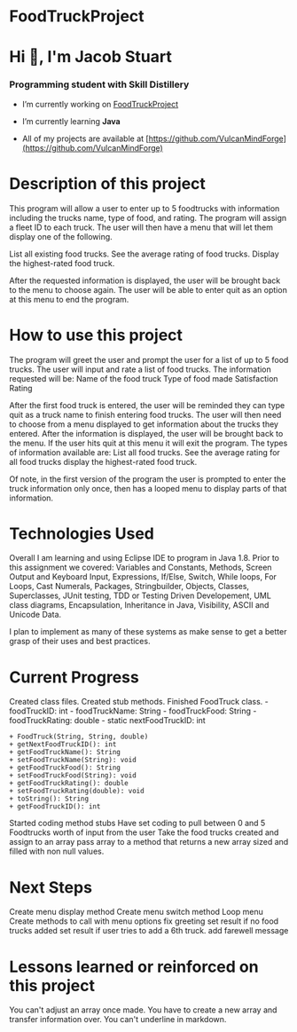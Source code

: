 # FoodTruckProject

# Hi 👋, I'm Jacob Stuart
### Programming student with Skill Distillery

- I’m currently working on [FoodTruckProject](https://github.com/VulcanMindForge/FoodTruckProject)

- I’m currently learning **Java**

- All of my projects are available at [https://github.com/VulcanMindForge](https://github.com/VulcanMindForge)

# Description of this project
This program will allow a user to enter up to 5 foodtrucks with information including the trucks name, type of food, and rating. The program will assign a fleet ID to each truck. The user will then have a menu that will let them display one of the following.

List all existing food trucks.
See the average rating of food trucks.
Display the highest-rated food truck.

After the requested information is displayed, the user will be brought back to the menu to choose again. The user will be able to enter quit as an option at this menu to end the program.

# How to use this project
The program will greet the user and prompt the user for a list of up to 5 food trucks. The user will input and rate a list of food trucks. The information requested will be:
Name of the food truck
Type of food made
Satisfaction Rating

After the first food truck is entered, the user will be reminded they can type quit as a truck name to finish entering food trucks. The user will then need to choose from a menu displayed to get information about the trucks they entered. After the information is displayed, the user will be brought back to the menu. If the user hits quit at this menu it will exit the program. The types of information available are:
List all food trucks.
See the average rating for all food trucks
display the highest-rated food truck.

Of note, in the first version of the program the user is prompted to enter the truck information only once, then has a looped menu to display parts of that information.


# Technologies Used
Overall I am learning and using Eclipse IDE to program in Java 1.8. Prior to this assignment we covered: Variables and Constants, Methods, Screen Output and Keyboard Input, Expressions, If/Else, Switch, While loops, For Loops, Cast Numerals, Packages, Stringbuilder, Objects, Classes, Superclasses, JUnit testing, TDD or Testing Driven Developement, UML class diagrams, Encapsulation, Inheritance in Java, Visibility, ASCII and Unicode Data.

I plan to implement as many of these systems as make sense to get a better grasp of their uses 
and best practices.

# Current Progress
Created class files.
Created stub methods.
Finished FoodTruck class.
	- foodTruckID: int
	- foodTruckName: String
	- foodTruckFood: String
	- foodTruckRating: double
	- static nextFoodTruckID: int 

	+ FoodTruck(String, String, double)
	+ getNextFoodTruckID(): int
	+ getFoodTruckName(): String
	+ setFoodTruckName(String): void 
	+ getFoodTruckFood(): String
	+ setFoodTruckFood(String): void 
	+ getFoodTruckRating(): double
	+ setFoodTruckRating(double): void 
	+ toString(): String
	+ getFoodTruckID(): int

Started coding method stubs
Have set coding to pull between 0 and 5 Foodtrucks worth of input from the user
Take the food trucks created and assign to an array
pass array to a method that returns a new array sized and filled with non null values.


# Next Steps
Create menu display method
Create menu switch method
Loop menu
Create methods to call with menu options
fix greeting
set result if no food trucks added
set result if user tries to add a 6th truck.
add farewell message

# Lessons learned or reinforced on this project
You can't adjust an array once made. You have to create a new array and transfer information over. 
You can't underline in markdown.